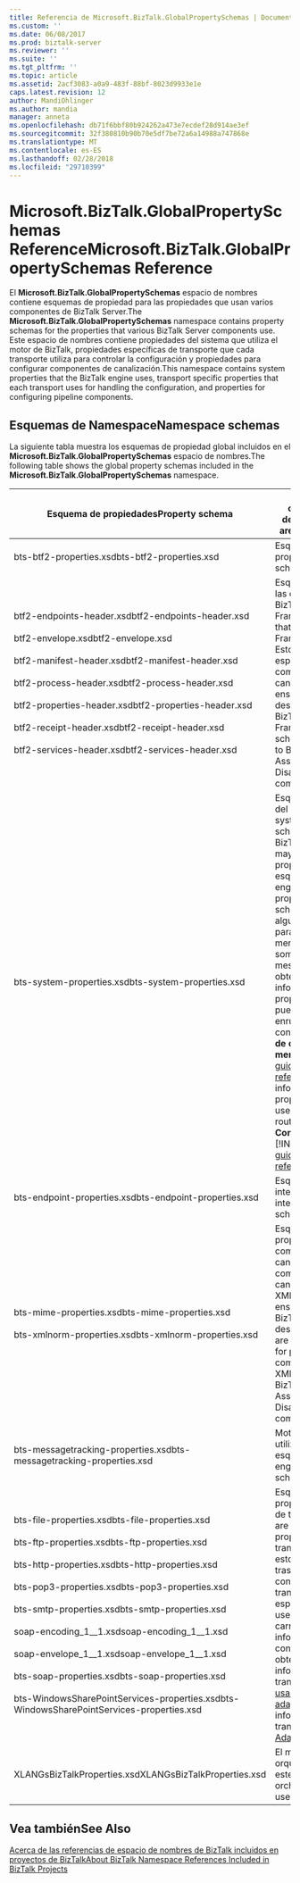 ```yaml
---
title: Referencia de Microsoft.BizTalk.GlobalPropertySchemas | Documentos de Microsoft
ms.custom: ''
ms.date: 06/08/2017
ms.prod: biztalk-server
ms.reviewer: ''
ms.suite: ''
ms.tgt_pltfrm: ''
ms.topic: article
ms.assetid: 2acf3083-a0a9-483f-88bf-8023d9933e1e
caps.latest.revision: 12
author: MandiOhlinger
ms.author: mandia
manager: anneta
ms.openlocfilehash: db71f6bbf80b924262a473e7ecdef28d914ae3ef
ms.sourcegitcommit: 32f380810b90b70e5df7be72a6a14988a747868e
ms.translationtype: MT
ms.contentlocale: es-ES
ms.lasthandoff: 02/28/2018
ms.locfileid: "29710399"
---
```

# <a name="microsoftbiztalkglobalpropertyschemas-reference"></a><span data-ttu-id="50bda-102">Microsoft.BizTalk.GlobalPropertySchemas Reference</span><span class="sxs-lookup"><span data-stu-id="50bda-102">Microsoft.BizTalk.GlobalPropertySchemas Reference</span></span>
<span data-ttu-id="50bda-103">El **Microsoft.BizTalk.GlobalPropertySchemas** espacio de nombres contiene esquemas de propiedad para las propiedades que usan varios componentes de BizTalk Server.</span><span class="sxs-lookup"><span data-stu-id="50bda-103">The **Microsoft.BizTalk.GlobalPropertySchemas** namespace contains property schemas for the properties that various BizTalk Server components use.</span></span> <span data-ttu-id="50bda-104">Este espacio de nombres contiene propiedades del sistema que utiliza el motor de BizTalk, propiedades específicas de transporte que cada transporte utiliza para controlar la configuración y propiedades para configurar componentes de canalización.</span><span class="sxs-lookup"><span data-stu-id="50bda-104">This namespace contains system properties that the BizTalk engine uses, transport specific properties that each transport uses for handling the configuration, and properties for configuring pipeline components.</span></span>  

## <a name="namespace-schemas"></a><span data-ttu-id="50bda-105">Esquemas de Namespace</span><span class="sxs-lookup"><span data-stu-id="50bda-105">Namespace schemas</span></span>  

 <span data-ttu-id="50bda-106">La siguiente tabla muestra los esquemas de propiedad global incluidos en el **Microsoft.BizTalk.GlobalPropertySchemas** espacio de nombres.</span><span class="sxs-lookup"><span data-stu-id="50bda-106">The following table shows the global property schemas included in the **Microsoft.BizTalk.GlobalPropertySchemas** namespace.</span></span>  
  
|<span data-ttu-id="50bda-107">Esquema de propiedades</span><span class="sxs-lookup"><span data-stu-id="50bda-107">Property schema</span></span>|<span data-ttu-id="50bda-108">Área de características y descripción</span><span class="sxs-lookup"><span data-stu-id="50bda-108">Feature area and description</span></span>|  
|---------------------|----------------------------------|  
|<span data-ttu-id="50bda-109">bts-btf2-properties.xsd</span><span class="sxs-lookup"><span data-stu-id="50bda-109">bts-btf2-properties.xsd</span></span>|<span data-ttu-id="50bda-110">Esquema de propiedad.</span><span class="sxs-lookup"><span data-stu-id="50bda-110">Property schema.</span></span>|  
|<span data-ttu-id="50bda-111">btf2-endpoints-header.xsd</span><span class="sxs-lookup"><span data-stu-id="50bda-111">btf2-endpoints-header.xsd</span></span><br /><br /> <span data-ttu-id="50bda-112">btf2-envelope.xsd</span><span class="sxs-lookup"><span data-stu-id="50bda-112">btf2-envelope.xsd</span></span><br /><br /> <span data-ttu-id="50bda-113">btf2-manifest-header.xsd</span><span class="sxs-lookup"><span data-stu-id="50bda-113">btf2-manifest-header.xsd</span></span><br /><br /> <span data-ttu-id="50bda-114">btf2-process-header.xsd</span><span class="sxs-lookup"><span data-stu-id="50bda-114">btf2-process-header.xsd</span></span><br /><br /> <span data-ttu-id="50bda-115">btf2-properties-header.xsd</span><span class="sxs-lookup"><span data-stu-id="50bda-115">btf2-properties-header.xsd</span></span><br /><br /> <span data-ttu-id="50bda-116">btf2-receipt-header.xsd</span><span class="sxs-lookup"><span data-stu-id="50bda-116">btf2-receipt-header.xsd</span></span><br /><br /> <span data-ttu-id="50bda-117">btf2-services-header.xsd</span><span class="sxs-lookup"><span data-stu-id="50bda-117">btf2-services-header.xsd</span></span>|<span data-ttu-id="50bda-118">Esquemas que definen las construcciones de BizTalk Framework.</span><span class="sxs-lookup"><span data-stu-id="50bda-118">Schemas that define the BizTalk Framework constructs.</span></span> <span data-ttu-id="50bda-119">Estos esquemas son específicos de los componentes de canalización de ensamblador y de desensamblador de BizTalk Framework.</span><span class="sxs-lookup"><span data-stu-id="50bda-119">These schemas are specific to BizTalk Framework Assembler and Disassembler pipeline components.</span></span>|  
|<span data-ttu-id="50bda-120">bts-system-properties.xsd</span><span class="sxs-lookup"><span data-stu-id="50bda-120">bts-system-properties.xsd</span></span>|<span data-ttu-id="50bda-121">Esquema de propiedad del sistema.</span><span class="sxs-lookup"><span data-stu-id="50bda-121">This is a system property schema.</span></span> <span data-ttu-id="50bda-122">El motor de BizTalk utiliza la mayoría de las propiedades de este esquema.</span><span class="sxs-lookup"><span data-stu-id="50bda-122">The BizTalk engine uses most properties in this schema.</span></span> <span data-ttu-id="50bda-123">Puede utilizar algunas propiedades para enrutamiento de mensajes.</span><span class="sxs-lookup"><span data-stu-id="50bda-123">You can use some properties for message routing.</span></span> <span data-ttu-id="50bda-124">Para obtener más información sobre las propiedades que puede utilizar para enrutar los mensajes, consulte **propiedades de contexto de mensaje** [!INCLUDE[ui-guidance-developers-reference](../includes/ui-guidance-developers-reference.md)].</span><span class="sxs-lookup"><span data-stu-id="50bda-124">For more information on the properties that you can use for message routing, see **Message Context Properties** [!INCLUDE[ui-guidance-developers-reference](../includes/ui-guidance-developers-reference.md)].</span></span>|  
|<span data-ttu-id="50bda-125">bts-endpoint-properties.xsd</span><span class="sxs-lookup"><span data-stu-id="50bda-125">bts-endpoint-properties.xsd</span></span>|<span data-ttu-id="50bda-126">Esquema de propiedad interno.</span><span class="sxs-lookup"><span data-stu-id="50bda-126">This is an internal property schema.</span></span>|  
|<span data-ttu-id="50bda-127">bts-mime-properties.xsd</span><span class="sxs-lookup"><span data-stu-id="50bda-127">bts-mime-properties.xsd</span></span><br /><br /> <span data-ttu-id="50bda-128">bts-xmlnorm-properties.xsd</span><span class="sxs-lookup"><span data-stu-id="50bda-128">bts-xmlnorm-properties.xsd</span></span>|<span data-ttu-id="50bda-129">Esquemas de propiedad para componentes de canalización: componentes de canalización de MIME, XML, archivos planos y ensamblador de BizTalk Framework y desensamblador.</span><span class="sxs-lookup"><span data-stu-id="50bda-129">These are property schemas for pipeline components: MIME, XML, Flat File, and BizTalk Framework Assembler and Disassembler pipeline components.</span></span>|  
|<span data-ttu-id="50bda-130">bts-messagetracking-properties.xsd</span><span class="sxs-lookup"><span data-stu-id="50bda-130">bts-messagetracking-properties.xsd</span></span>|<span data-ttu-id="50bda-131">Motor de seguimiento utiliza este esquema.</span><span class="sxs-lookup"><span data-stu-id="50bda-131">The tracking engine uses this schema.</span></span>|  
|<span data-ttu-id="50bda-132">bts-file-properties.xsd</span><span class="sxs-lookup"><span data-stu-id="50bda-132">bts-file-properties.xsd</span></span><br /><br /> <span data-ttu-id="50bda-133">bts-ftp-properties.xsd</span><span class="sxs-lookup"><span data-stu-id="50bda-133">bts-ftp-properties.xsd</span></span><br /><br /> <span data-ttu-id="50bda-134">bts-http-properties.xsd</span><span class="sxs-lookup"><span data-stu-id="50bda-134">bts-http-properties.xsd</span></span><br /><br /> <span data-ttu-id="50bda-135">bts-pop3-properties.xsd</span><span class="sxs-lookup"><span data-stu-id="50bda-135">bts-pop3-properties.xsd</span></span><br /><br /> <span data-ttu-id="50bda-136">bts-smtp-properties.xsd</span><span class="sxs-lookup"><span data-stu-id="50bda-136">bts-smtp-properties.xsd</span></span><br /><br /> <span data-ttu-id="50bda-137">soap-encoding_1__1.xsd</span><span class="sxs-lookup"><span data-stu-id="50bda-137">soap-encoding_1__1.xsd</span></span><br /><br /> <span data-ttu-id="50bda-138">soap-envelope_1__1.xsd</span><span class="sxs-lookup"><span data-stu-id="50bda-138">soap-envelope_1__1.xsd</span></span><br /><br /> <span data-ttu-id="50bda-139">bts-soap-properties.xsd</span><span class="sxs-lookup"><span data-stu-id="50bda-139">bts-soap-properties.xsd</span></span><br /><br /> <span data-ttu-id="50bda-140">bts-WindowsSharePointServices-properties.xsd</span><span class="sxs-lookup"><span data-stu-id="50bda-140">bts-WindowsSharePointServices-properties.xsd</span></span>|<span data-ttu-id="50bda-141">Esquemas de propiedad específicos de transporte.</span><span class="sxs-lookup"><span data-stu-id="50bda-141">These are transport-specific property schemas.</span></span> <span data-ttu-id="50bda-142">Los transportes utilizan estos esquemas para trasladar información y configuraciones de transporte específicas.</span><span class="sxs-lookup"><span data-stu-id="50bda-142">Transports use these schemas to carry specific transport information and configurations.</span></span> <span data-ttu-id="50bda-143">Para obtener más información sobre los transportes, consulte [usando adaptadores](../core/using-adapters.md).</span><span class="sxs-lookup"><span data-stu-id="50bda-143">For more information on transports, see [Using Adapters](../core/using-adapters.md).</span></span>|  
|<span data-ttu-id="50bda-144">XLANGsBizTalkProperties.xsd</span><span class="sxs-lookup"><span data-stu-id="50bda-144">XLANGsBizTalkProperties.xsd</span></span>|<span data-ttu-id="50bda-145">El motor de orquestaciones utiliza este esquema.</span><span class="sxs-lookup"><span data-stu-id="50bda-145">The orchestration engine uses this schema.</span></span>|  
  
## <a name="see-also"></a><span data-ttu-id="50bda-146">Vea también</span><span class="sxs-lookup"><span data-stu-id="50bda-146">See Also</span></span>  
 [<span data-ttu-id="50bda-147">Acerca de las referencias de espacio de nombres de BizTalk incluidos en proyectos de BizTalk</span><span class="sxs-lookup"><span data-stu-id="50bda-147">About BizTalk Namespace References Included in BizTalk Projects</span></span>](../core/about-biztalk-namespace-references-included-in-biztalk-projects.md)
